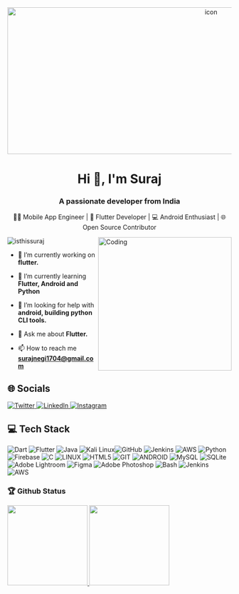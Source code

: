 
<div style="text-align: center;">
    <img  align = "center" src="https://user-images.githubusercontent.com/74038190/225813708-98b745f2-7d22-48cf-9150-083f1b00d6c9.gif" alt="icon" width="900" height="330">
</div>



<h1 align="center">Hi 👋, I'm Suraj</h1>
<h3 align="center">A passionate developer from India</h3>

<p align = 'center' >👨‍💻 Mobile App Engineer | 🚀 Flutter Developer | 💻 Android Enthusiast | 🌐 Open Source Contributor</p>
 

<img align="right" alt="Coding" width="300" src="https://github.com/mayankchaudhary26/Cool-Readme-ideas/blob/master/data/octocat/spidertocat.png">

<p align="left"> <img src="https://komarev.com/ghpvc/?username=isthissuraj&label=Profile%20views&color=0e75b6&style=flat" alt="isthissuraj" /> </p>


- 🔭 I’m currently working on **flutter.**

- 🌱 I’m currently learning **Flutter, Android and Python**

- 🤝 I’m looking for help with **android, building python CLI tools.**

- 💬 Ask me about **Flutter.**

- 📫 How to reach me **surajnegi1704@gmail.com**

## 🌐 Socials

<p align="left">
  <a href="https://twitter.com/Is_this_suraj" target="_blank">
    <img src="https://img.shields.io/badge/Twitter-1DA1F2?style=for-the-badge&logo=twitter&logoColor=white" alt="Twitter"/>
  </a>
  <a href="https://linkedin.com/in/suraj-negi-898578243" target="_blank">
    <img src="https://img.shields.io/badge/LinkedIn-0077B5?style=for-the-badge&logo=linkedin&logoColor=white" alt="LinkedIn"/>
  </a>
  <a href="https://instagram.com/is_this_suraj" target="_blank">
    <img src="https://img.shields.io/badge/Instagram-E4405F?style=for-the-badge&logo=instagram&logoColor=white"alt="Instagram"/>
  </a>
</p>
 

## 💻  Tech Stack
![Dart](https://img.shields.io/badge/dart-%230175C2.svg?style=for-the-badge&logo=dart&logoColor=white) ![Flutter](https://img.shields.io/badge/Flutter-%2302569B.svg?style=for-the-badge&logo=Flutter&logoColor=white) ![Java](https://img.shields.io/badge/java-%23ED8B00.svg?style=for-the-badge&logo=java&logoColor=white) ![Kali Linux](https://img.shields.io/badge/Kali_Linux-557C94?style=for-the-badge&logo=kali-linux&logoColor=white)![GitHub](https://img.shields.io/badge/GitHub-%23121011.svg?style=for-the-badge&logo=github&logoColor=white) ![Jenkins](https://img.shields.io/badge/jenkins-%232C5263.svg?style=for-the-badge&logo=jenkins&logoColor=white) ![AWS](https://img.shields.io/badge/AWS-%23FF9900.svg?style=for-the-badge&logo=amazon-aws&logoColor=white) ![Python](https://img.shields.io/badge/python-3670A0?style=for-the-badge&logo=python&logoColor=ffdd54) ![Firebase](https://img.shields.io/badge/firebase-%23039BE5.svg?style=for-the-badge&logo=firebase) ![C](https://img.shields.io/badge/c-%2300599C.svg?style=for-the-badge&logo=c&logoColor=white) ![LINUX](https://img.shields.io/badge/Linux-FCC624?style=for-the-badge&logo=linux&logoColor=black) ![HTML5](https://img.shields.io/badge/html5-%23E34F26.svg?style=for-the-badge&logo=html5&logoColor=white) ![GIT](https://img.shields.io/badge/Git-fc6d26?style=for-the-badge&logo=git&logoColor=white) ![ANDROID](https://img.shields.io/badge/android-%2320232a.svg?style=for-the-badge&logo=android&logoColor=%a4c639)  ![MySQL](https://img.shields.io/badge/mysql-%2300f.svg?style=for-the-badge&logo=mysql&logoColor=white) ![SQLite](https://img.shields.io/badge/sqlite-%2307405e.svg?style=for-the-badge&logo=sqlite&logoColor=white) ![Adobe Lightroom](https://img.shields.io/badge/Adobe%20Lightroom-31A8FF.svg?style=for-the-badge&logo=Adobe%20Lightroom&logoColor=white) 	![Figma](https://img.shields.io/badge/figma-%23F24E1E.svg?style=for-the-badge&logo=figma&logoColor=white) ![Adobe Photoshop](https://img.shields.io/badge/adobephotoshop-%2331A8FF.svg?style=for-the-badge&logo=adobephotoshop&logoColor=white) ![Bash](https://img.shields.io/badge/Shell_Script-121011?style=for-the-badge&logo=gnu-bash&logoColor=white) ![Jenkins](https://img.shields.io/badge/jenkins-%232C5263.svg?style=for-the-badge&logo=jenkins&logoColor=white) ![AWS](https://img.shields.io/badge/AWS-%23FF9900.svg?style=for-the-badge&logo=amazon-aws&logoColor=white)



### 🏆 Github Status

<div>
  <a href="https://github.com/isthissuraj">
    <img height="180em" src="https://github-readme-stats.vercel.app/api?username=isthissuraj&theme=transparent&hide_border=false&include_all_commits=false&count_private=false"/>
    <img height="180em" src="https://github-readme-stats.vercel.app/api/top-langs/?username=isthissuraj&layout=compact&theme=transparent&locale=en"/>
   
    
  </a>
</div>
